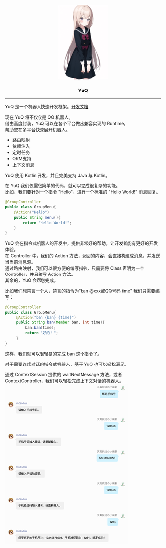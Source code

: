 <div align="center">
   <img width="160" src="readme/img/73.png">
<br />
<h3>YuQ</h3>
</div>

----
YuQ 是一个机器人快速开发框架。[开发文档](https://yuqworks.github.io/YuQ-Doc/)

现在 YuQ 将不仅仅是 QQ 机器人。  
借由高度封装，YuQ 可以在各个平台做出兼容实现的 Runtime。  
帮助您在多平台快速展开机器人。

 - 路由映射
 - 依赖注入
 - 定时任务
 - ORM支持
 - 上下文消息
 
YuQ 使用 Kotlin 开发，并且完美支持 Java 与 Kotlin。
 
在 YuQ 我们仅需很简单的代码，就可以完成很复杂的功能。  
比如，我们要针对一个指令 "Hello"，进行一个标准的 "Hello World!" 消息回复。
```Java
@GroupController
public class GroupMenu{ 
    @Action("Hello")
    public String menu(){
        return "Hello World!";
    } 
}
```
YuQ 会在指令式机器人的开发中，提供非常好的帮助，让开发者能有更好的开发体验。  
在 Controller 中，我们的 Action 方法，返回的内容，会直接构建成消息，并发送当当前消息源。  
通过路由映射，我们可以很方便的编写指令，只需要将 Class 声明为一个 Controller，并且编写 Action 方法。  
其余的，YuQ 会帮您完成。  

比如我们想禁言一个人，禁言的指令为"ban @xxx或QQ号码 time"
我们只需要编写：
```Java
@GroupController
public class GroupMenu{
     @Action("ban {ban} {time}")
     public String ban(Member ban, int time){
         ban.ban(time);
         return "好的！";
     }
}
```
这样，我们就可以很轻易的完成 ban 这个指令了。

对于需要连续对话的指令式机器人，基于 YuQ 也可以轻松满足。  

通过 ContextSession 提供的 waitNextMessage 方法，或者 ContextController，我们可以轻松完成上下文对话的机器人。  
<img width="400" src="readme/img/Context.png" alt="Context">
